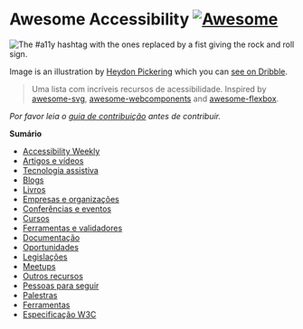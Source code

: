 # Awesome Accessibility [![Awesome](https://awesome.re/badge.svg)](https://awesome.re)

![The #a11y hashtag with the ones replaced by a fist giving the rock and roll sign.](https://user-images.githubusercontent.com/1204692/30697506-9fd3020c-9eb5-11e7-95ca-a6c56785dd66.png)

Image is an illustration by [Heydon Pickering](http://www.heydonworks.com/) which you can [see on Dribble](https://dribbble.com/shots/2121794-rock-n-roll-a11y).

> Uma lista com incríveis recursos de acessibilidade.
> Inspired by [awesome-svg](https://github.com/willianjusten/awesome-svg), [awesome-webcomponents](https://github.com/obetomuniz/awesome-webcomponents) and [awesome-flexbox](https://github.com/afonsopacifer/awesome-flexbox).

*Por favor leia o [guia de contribuição](CONTRIBUTING.md) antes de contribuir.*

**Sumário**

- [Accessibility Weekly](topics/newsletter.md)
- [Artigos e vídeos](topics/articles-and-videos.md)
- [Tecnologia assistiva](topics/assistive-technology.md)
- [Blogs](topics/blogs.md)
- [Livros](topics/books.md)
- [Empresas e organizações](topics/companies-and-organizations.md)
- [Conferências e eventos](topics/conferences.md)
- [Cursos](topics/courses.md)
- [Ferramentas e validadores](topics/validators.md)
- [Documentação](topics/guides.md)
- [Oportunidades](topics/jobs.md)
- [Legislações](topics/laws.md)
- [Meetups](topics/meetups.md)
- [Outros recursos](topics/other-resources.md)
- [Pessoas para seguir](topics/people.md)
- [Palestras](topics/talks.md)
- [Ferramentas](topics/tools.md)
- [Especificação W3C](topics/specification.md)
